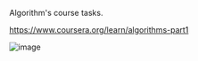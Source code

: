 Algorithm's course tasks.



https://www.coursera.org/learn/algorithms-part1


![image](https://user-images.githubusercontent.com/78164285/228689450-8c480fda-1d1c-46ce-a6c7-1d13bb5df0e0.png)

